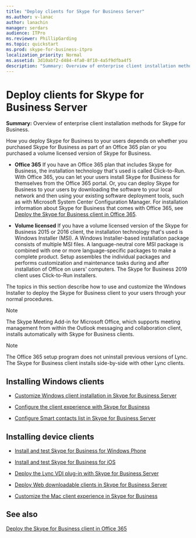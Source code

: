 ```yaml
---
title: "Deploy clients for Skype for Business Server"
ms.author: v-lanac
author: lanachin
manager: serdars
audience: ITPro
ms.reviewer: PhillipGarding
ms.topic: quickstart
ms.prod: skype-for-business-itpro
localization_priority: Normal
ms.assetid: 3d10abf2-d484-4fa0-8f10-4a5f9dfba4f5
description: "Summary: Overview of enterprise client installation methods for Skype for Business."
---
```


# Deploy clients for Skype for Business Server
 
**Summary:** Overview of enterprise client installation methods for Skype for Business.
  
How you deploy Skype for Business to your users depends on whether you purchased Skype for Business as part of an Office 365 plan or you purchased a volume licensed version of Skype for Business. 
  
- **Office 365** If you have an Office 365 plan that includes Skype for Business, the installation technology that's used is called Click-to-Run. With Office 365, you can let your users install Skype for Business for themselves from the Office 365 portal. Or, you can deploy Skype for Business to your users by downloading the software to your local network and then using your existing software deployment tools, such as with Microsoft System Center Configuration Manager. For installation information about Skype for Business that comes with Office 365, see [Deploy the Skype for Business client in Office 365](https://support.office.com/article/8c563b81-22c9-4024-9efe-9fe28c7bbc96).
    
- **Volume licensed** If you have a volume licensed version of the Skype for Business 2015 or 2016 client, the installation technology that's used is Windows Installer (MSI). A Windows Installer-based installation package consists of multiple MSI files. A language-neutral core MSI package is combined with one or more language-specific packages to make a complete product. Setup assembles the individual packages and performs customization and maintenance tasks during and after installation of Office on users' computers. The Skype for Business 2019 client uses Click-to-Run installers.
    
The topics in this section describe how to use and customize the Windows Installer to deploy the Skype for Business client to your users through your normal procedures.
  
> [!NOTE]
> The Skype Meeting Add-in for Microsoft Office, which supports meeting management from within the Outlook messaging and collaboration client, installs automatically with Skype for Business clients. 
  
> [!NOTE]
> The Office 365 setup program does not uninstall previous versions of Lync. The Skype for Business client installs side-by-side with other Lync clients. 
  
## Installing Windows clients

- [Customize Windows client installation in Skype for Business Server](customize-windows-client-installation.md)
    
- [Configure the client experience with Skype for Business](configure-the-client-experience.md)
    
- [Configure Smart contacts list in Skype for Business Server](configure-smart-contacts-list.md)
    
## Installing device clients

- [Install and test Skype for Business for Windows Phone](windows-phone.md)
    
- [Install and test Skype for Business for iOS](ios.md)
    
    
- [Deploy the Lync VDI plug-in with Skype for Business Server](deploy-the-lync-vdi-plug-in.md)
    
- [Deploy Web downloadable clients in Skype for Business Server](deploy-web-downloadable-clients.md)
    
- [Customize the Mac client experience in Skype for Business](customize-the-mac-client-experience.md)
    
## See also

[Deploy the Skype for Business client in Office 365](../../../SfbOnline/set-up-skype-for-business-online/deploy-the-skype-for-business-client-in-office-365.md)
